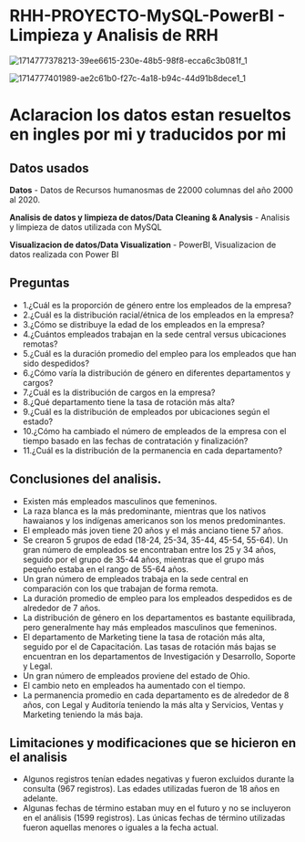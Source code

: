 # RHH-PROYECTO-MySQL-PowerBI - Limpieza y Analisis de RRH

 ![1714777378213-39ee6615-230e-48b5-98f8-ecca6c3b081f_1](https://github.com/MarkAgusBravo/Proyecto-de-RRH-con-SQL-PowerBI-HR-Dashboard/assets/101859664/fc6a04c0-284e-4fe8-8a95-9fba01b9d393)

 ![1714777401989-ae2c61b0-f27c-4a18-b94c-44d91b8dece1_1](https://github.com/MarkAgusBravo/Proyecto-de-RRH-con-SQL-PowerBI-HR-Dashboard/assets/101859664/3dbef33a-c4ea-4de0-ab97-1fb20310de6e)






# Aclaracion los datos estan resueltos en ingles por mi  y traducidos por mi

## Datos usados

**Datos** - Datos de Recursos humanosmas de  22000 columnas del año 2000 al 2020.

**Analisis de datos y limpieza de datos/Data Cleaning & Analysis** - Analisis y limpieza de datos utilizada con MySQL 

**Visualizacion de datos/Data Visualization** - PowerBI, Visualizacion de datos realizada con Power BI

## Preguntas

- 1.¿Cuál es la proporción de género entre los empleados de la empresa?
- 2.¿Cuál es la distribución racial/étnica de los empleados en la empresa?
- 3.¿Cómo se distribuye la edad de los empleados en la empresa?
- 4.¿Cuántos empleados trabajan en la sede central versus ubicaciones remotas?
- 5.¿Cuál es la duración promedio del empleo para los empleados que han sido despedidos?
- 6.¿Cómo varía la distribución de género en diferentes departamentos y cargos?
- 7.¿Cuál es la distribución de cargos en la empresa?
- 8.¿Qué departamento tiene la tasa de rotación más alta?
- 9.¿Cuál es la distribución de empleados por ubicaciones según el estado?
- 10.¿Cómo ha cambiado el número de empleados de la empresa con el tiempo basado en las fechas de contratación y finalización?
- 11.¿Cuál es la distribución de la permanencia en cada departamento?

## Conclusiones del analisis.
- Existen más empleados masculinos que femeninos.
- La raza blanca es la más predominante, mientras que los nativos hawaianos y los indígenas americanos son los menos predominantes.
- El empleado más joven tiene 20 años y el más anciano tiene 57 años.
- Se crearon 5 grupos de edad (18-24, 25-34, 35-44, 45-54, 55-64). Un gran número de empleados se encontraban entre los 25 y 34 años, seguido por el grupo de 35-44 años, mientras que el grupo más pequeño estaba en el rango de 55-64 años.
- Un gran número de empleados trabaja en la sede central en comparación con los que trabajan de forma remota.
- La duración promedio de empleo para los empleados despedidos es de alrededor de 7 años.
- La distribución de género en los departamentos es bastante equilibrada, pero generalmente hay más empleados masculinos que femeninos.
- El departamento de Marketing tiene la tasa de rotación más alta, seguido por el de Capacitación. Las tasas de rotación más bajas se encuentran en los departamentos de Investigación y Desarrollo, Soporte y Legal.
- Un gran número de empleados proviene del estado de Ohio.
- El cambio neto en empleados ha aumentado con el tiempo.
- La permanencia promedio en cada departamento es de alrededor de 8 años, con Legal y Auditoría teniendo la más alta y Servicios, Ventas y Marketing teniendo la más baja.


## Limitaciones y modificaciones que se hicieron en el analisis

- Algunos registros tenían edades negativas y fueron excluidos durante la consulta (967 registros). Las edades utilizadas fueron de 18 años en adelante.
- Algunas fechas de término estaban muy en el futuro y no se incluyeron en el análisis (1599 registros). Las únicas fechas de término utilizadas fueron aquellas menores o iguales a la fecha actual.
